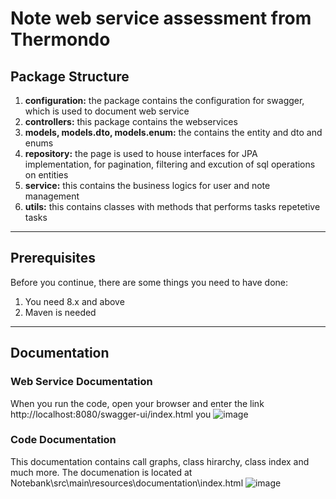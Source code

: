 # Note web service assessment from Thermondo

## Package Structure
1. **configuration:** the package contains the configuration for swagger, which is used to document web service
2. **controllers:** this package contains the webservices
3. **models, models.dto, models.enum:** the contains the entity and dto and enums
4. **repository:** the page is used to house interfaces for JPA implementation, for pagination, filtering and excution
of sql operations on entities
5. **service:** this contains the business logics for user and note management
6. **utils:** this contains classes with methods that performs tasks repetetive tasks

---

## Prerequisites
Before you continue, there are some things you need to have done:
1. You need 8.x and above
2. Maven is needed 

---

## Documentation
### Web Service Documentation
When you run the code, open your browser and enter the link http://localhost:8080/swagger-ui/index.html
you
![image](https://user-images.githubusercontent.com/12773434/160385674-525e842b-2c6c-4a69-81ff-e95532978fa9.png)

### Code Documentation
This documentation contains call graphs, class hirarchy, class index and much more.
The documenation is located at Notebank\src\main\resources\documentation\index.html
![image](https://user-images.githubusercontent.com/12773434/160386317-bd6f3cd3-9175-43f8-b6e9-22e48958246a.png)


